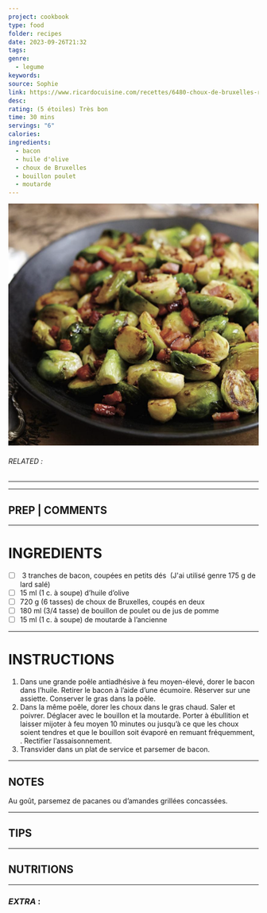 ```yaml
---
project: cookbook
type: food
folder: recipes
date: 2023-09-26T21:32
tags: 
genre:
  - legume
keywords: 
source: Sophie
link: https://www.ricardocuisine.com/recettes/6480-choux-de-bruxelles-rotis-au-bacon-et-a-la-moutarde
desc: 
rating: (5 étoiles) Très bon
time: 30 mins
servings: "6"
calories: 
ingredients:
  - bacon
  - huile d'olive
  - choux de Bruxelles
  - bouillon poulet
  - moutarde
---
```


![IMAGE](image_414.png)

###### *RELATED* : 
---


---
## PREP | COMMENTS



---
# INGREDIENTS

- [ ]  3 tranches de bacon, coupées en petits dés  (J'ai utilisé genre 175 g de lard salé)
- [ ] 15 ml (1 c. à soupe) d’huile d’olive 
- [ ] 720 g (6 tasses) de choux de Bruxelles, coupés en deux 
- [ ] 180 ml (3/4 tasse) de bouillon de poulet ou de jus de pomme 
- [ ] 15 ml (1 c. à soupe) de moutarde à l’ancienne

---
# INSTRUCTIONS

1. Dans une grande poêle antiadhésive à feu moyen-élevé, dorer le bacon dans l’huile. Retirer le bacon à l’aide d’une écumoire. Réserver sur une assiette. Conserver le gras dans la poêle.
2. Dans la même poêle, dorer les choux dans le gras chaud. Saler et poivrer. Déglacer avec le bouillon et la moutarde. Porter à ébullition et laisser mijoter à feu moyen 10 minutes ou jusqu’à ce que les choux soient tendres et que le bouillon soit évaporé en remuant fréquemment, . Rectifier l’assaisonnement.
3. Transvider dans un plat de service et parsemer de bacon.

---
## NOTES

Au goût, parsemez de pacanes ou d’amandes grillées concassées.

---
## TIPS



---
## NUTRITIONS



---
### *EXTRA* :



